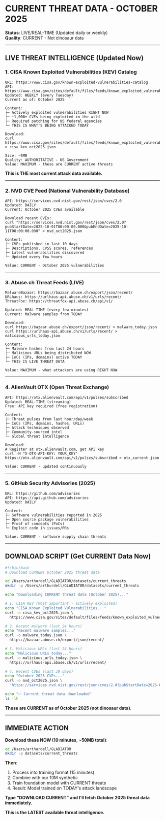 # CURRENT THREAT DATA - OCTOBER 2025
**Status**: LIVE/REAL-TIME (Updated daily or weekly)  
**Quality**: CURRENT - Not dinosaur data

---

## LIVE THREAT INTELLIGENCE (Updated Now)

### **1. CISA Known Exploited Vulnerabilities (KEV) Catalog**
```
URL: https://www.cisa.gov/known-exploited-vulnerabilities-catalog
API: https://www.cisa.gov/sites/default/files/feeds/known_exploited_vulnerabilities.json
Updated: WEEKLY (every Tuesday)
Current as of: October 2025

Content:
├─ Actively exploited vulnerabilities RIGHT NOW
├─ ~1,000+ CVEs being exploited in the wild
├─ Required patching for US federal agencies
└─ THIS IS WHAT'S BEING ATTACKED TODAY

Download:
curl https://www.cisa.gov/sites/default/files/feeds/known_exploited_vulnerabilities.json > cisa_kev_oct2025.json

Size: ~5MB
Quality: AUTHORITATIVE - US Government
Value: MAXIMUM - these are CURRENT active threats
```

**This is THE most current attack data available.**

---

### **2. NVD CVE Feed (National Vulnerability Database)**
```
API: https://services.nvd.nist.gov/rest/json/cves/2.0
Updated: DAILY
Current: October 2025 CVEs available

Download recent CVEs:
curl "https://services.nvd.nist.gov/rest/json/cves/2.0?pubStartDate=2025-10-01T00:00:00.000&pubEndDate=2025-10-11T00:00:00.000" > nvd_oct2025.json

Content:
├─ CVEs published in last 10 days
├─ Descriptions, CVSS scores, references
├─ Latest vulnerabilities discovered
└─ Updated every few hours

Value: CURRENT - October 2025 vulnerabilities
```

---

### **3. Abuse.ch Threat Feeds (LIVE)**
```
MalwareBazaar: https://bazaar.abuse.ch/export/json/recent/
URLhaus: https://urlhaus-api.abuse.ch/v1/urls/recent/
ThreatFox: https://threatfox-api.abuse.ch/api/v1/

Updated: REAL-TIME (every few minutes)
Current: Malware samples from TODAY

Download:
curl https://bazaar.abuse.ch/export/json/recent/ > malware_today.json
curl https://urlhaus-api.abuse.ch/v1/urls/recent/ > malicious_urls_today.json

Content:
├─ Malware hashes from last 24 hours
├─ Malicious URLs being distributed NOW
├─ IoCs (IPs, domains) active TODAY
└─ THIS IS LIVE THREAT DATA

Value: MAXIMUM - what attackers are using RIGHT NOW
```

---

### **4. AlienVault OTX (Open Threat Exchange)**
```
API: https://otx.alienvault.com/api/v1/pulses/subscribed
Updated: REAL-TIME (streaming)
Free: API key required (free registration)

Content:
├─ Threat pulses from last hour/day/week
├─ IoCs (IPs, domains, hashes, URLs)
├─ Attack techniques observed
├─ Community-sourced intel
└─ Global threat intelligence

Download:
# Register at otx.alienvault.com, get API key
curl -H "X-OTX-API-KEY: YOUR_KEY" https://otx.alienvault.com/api/v1/pulses/subscribed > otx_current.json

Value: CURRENT - updated continuously
```

---

### **5. GitHub Security Advisories (2025)**
```
URL: https://github.com/advisories
API: https://api.github.com/advisories
Updated: DAILY

Content:
├─ Software vulnerabilities reported in 2025
├─ Open source package vulnerabilities
├─ Proof of concepts (PoCs)
└─ Exploit code in issues/PRs

Value: CURRENT - software supply chain threats
```

---

## DOWNLOAD SCRIPT (Get CURRENT Data Now)

```bash
#!/bin/bash
# Download CURRENT October 2025 threat data

cd /Users/arthurdell/GLADIATOR/datasets/current_threats
mkdir -p /Users/arthurdell/GLADIATOR/datasets/current_threats

echo "Downloading CURRENT threat data (October 2025)..."

# 1. CISA KEV (Most important - actively exploited)
echo "CISA Known Exploited Vulnerabilities..."
curl -o cisa_kev_oct2025.json \
  https://www.cisa.gov/sites/default/files/feeds/known_exploited_vulnerabilities.json

# 2. Recent malware (last 24 hours)
echo "Recent malware samples..."
curl -o malware_today.json \
  https://bazaar.abuse.ch/export/json/recent/

# 3. Malicious URLs (last 24 hours)
echo "Malicious URLs today..."
curl -o malicious_urls_today.json \
  https://urlhaus-api.abuse.ch/v1/urls/recent/

# 4. Recent CVEs (last 30 days)
echo "October 2025 CVEs..."
curl -o nvd_oct2025.json \
  "https://services.nvd.nist.gov/rest/json/cves/2.0?pubStartDate=2025-09-10T00:00:00.000&pubEndDate=2025-10-11T00:00:00.000"

echo "✅ Current threat data downloaded"
ls -lh
```

**These are CURRENT as of October 2025 (not dinosaur data).**

---

## IMMEDIATE ACTION

**Download these NOW (10 minutes, ~50MB total)**:
```bash
cd /Users/arthurdell/GLADIATOR
mkdir -p datasets/current_threats
```

**Then**:
1. Process into training format (15 minutes)
2. Combine with our 10M synthetic
3. Train foundation model with CURRENT threats
4. Result: Model trained on TODAY's attack landscape

**Type "DOWNLOAD CURRENT" and I'll fetch October 2025 threat data immediately.**

**This is the LATEST available threat intelligence.**
